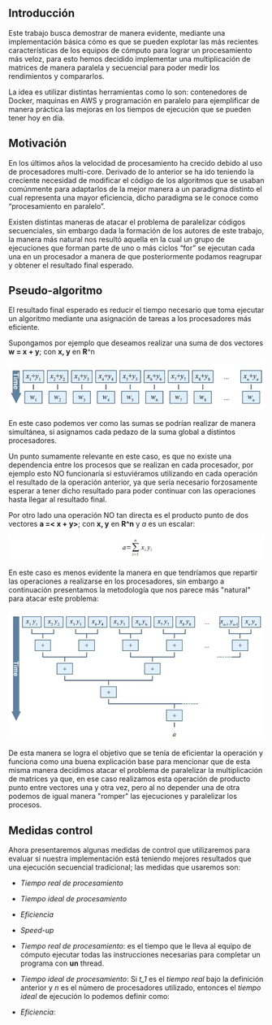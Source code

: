 ## Introducción

Este trabajo busca demostrar de manera evidente, mediante una implementación básica cómo es que se pueden explotar las más recientes características de los equipos de cómputo para lograr un procesamiento más veloz, para esto hemos decidido implementar una multiplicación de matrices de manera paralela y secuencial para poder medir los rendimientos y compararlos.

La idea es utilizar distintas herramientas como lo son: contenedores de Docker, maquinas en AWS y programación en paralelo para ejemplificar de manera práctica las mejoras en los tiempos de ejecución que se pueden tener hoy en día.

## Motivación
En los últimos años la velocidad de procesamiento ha crecido debido al uso de procesadores multi-core. Derivado de lo anterior se ha ido teniendo la creciente necesidad de modificar el código de los algoritmos que se usaban comúnmente para adaptarlos de la mejor manera a un paradigma distinto el cual representa una mayor eficiencia, dicho paradigma se le conoce como “procesamiento en paralelo”.

Existen distintas maneras de atacar el problema de paralelizar códigos secuenciales, sin embargo dada la formación de los autores de este trabajo, la manera más natural nos resultó aquella en la cual un grupo de ejecuciones que forman parte de uno o más ciclos “for” se ejecutan cada una en un procesador a manera de que posteriormente podamos reagrupar y obtener el resultado final esperado.

## Pseudo-algoritmo
El resultado final esperado es reducir el tiempo necesario que toma ejecutar un algoritmo mediante una asignación de tareas a los procesadores más eficiente.

Supongamos por ejemplo que deseamos realizar una suma de dos vectores **w = x + y**; con **x, y** en **R**^n

![Imagen1](https://github.com/patricio-hdz/ProdArch_2017/blob/master/tarea1/Im1.JPG)

En este caso podemos ver como las sumas se podrían realizar de manera simultánea, si asignamos cada pedazo de la suma global a distintos procesadores.

Un punto sumamente relevante en este caso, es que no existe una dependencia entre los procesos que se realizan en cada procesador, por ejemplo esto NO funcionaría si estuviéramos utilizando en cada operación el resultado de la operación anterior, ya que sería necesario forzosamente esperar a tener dicho resultado para poder continuar con las operaciones hasta llegar al resultado final.

Por otro lado una operación NO tan directa es el producto punto de dos vectores **a =< x + y>**; con **x, y** en **R^n** y *a* es un escalar:

![Imagen2](https://github.com/patricio-hdz/ProdArch_2017/blob/master/tarea1/Im2.JPG)

En este caso es menos evidente la manera en que tendríamos que repartir las operaciones a realizarse en los procesadores, sin embargo a continuación presentamos la metodología que nos parece más "natural" para atacar este problema:

![Imagen3](https://github.com/patricio-hdz/ProdArch_2017/blob/master/tarea1/Im3.JPG)

De esta manera se logra el objetivo que se tenía de eficientar la operación y funciona como una buena explicación base para mencionar que de esta misma manera decidimos atacar el problema de paralelizar la multiplicación de matrices ya que, en ese caso realizamos esta operación de producto punto entre vectores una y otra vez, pero al no depender una de otra podemos de igual manera "romper" las ejecuciones y paralelizar los procesos.

## Medidas control

Ahora presentaremos algunas medidas de control que utilizaremos para evaluar si nuestra implementación está teniendo mejores resultados que una ejecución secuencial tradicional; las medidas que usaremos son:

- *Tiempo real de procesamiento*
- *Tiempo ideal de procesamiento*
- *Eficiencia*
- *Speed-up*

- *Tiempo real de procesamiento*: es el tiempo que le lleva al equipo de cómputo ejecutar todas las instrucciones necesarias para completar un programa con **un** thread.
- *Tiempo ideal de procesamiento*: Si *t_1* es el *tiempo real* bajo la definición anterior y *n* es el número de procesadores utilizado, entonces el *tiempo ideal* de ejecución lo podemos definir como:
- *Eficiencia*:


